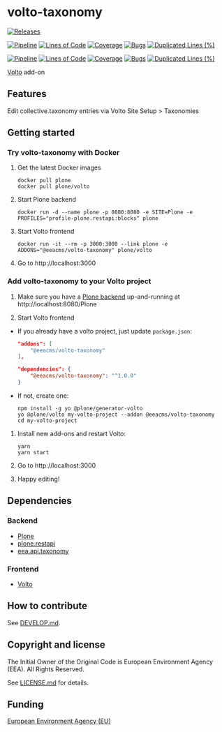 # volto-taxonomy
[![Releases](https://img.shields.io/github/v/release/eea/volto-taxonomy)](https://github.com/eea/volto-taxonomy/releases)

[![Pipeline](https://ci.eionet.europa.eu/buildStatus/icon?job=volto-addons%2Fvolto-taxonomy%2Fmaster&subject=master)](https://ci.eionet.europa.eu/view/Github/job/volto-addons/job/volto-taxonomy/job/master/display/redirect)
[![Lines of Code](https://sonarqube.eea.europa.eu/api/project_badges/measure?project=volto-taxonomy-master&metric=ncloc)](https://sonarqube.eea.europa.eu/dashboard?id=volto-taxonomy-master)
[![Coverage](https://sonarqube.eea.europa.eu/api/project_badges/measure?project=volto-taxonomy-master&metric=coverage)](https://sonarqube.eea.europa.eu/dashboard?id=volto-taxonomy-master)
[![Bugs](https://sonarqube.eea.europa.eu/api/project_badges/measure?project=volto-taxonomy-master&metric=bugs)](https://sonarqube.eea.europa.eu/dashboard?id=volto-taxonomy-master)
[![Duplicated Lines (%)](https://sonarqube.eea.europa.eu/api/project_badges/measure?project=volto-taxonomy-master&metric=duplicated_lines_density)](https://sonarqube.eea.europa.eu/dashboard?id=volto-taxonomy-master)

[![Pipeline](https://ci.eionet.europa.eu/buildStatus/icon?job=volto-addons%2Fvolto-taxonomy%2Fdevelop&subject=develop)](https://ci.eionet.europa.eu/view/Github/job/volto-addons/job/volto-taxonomy/job/develop/display/redirect)
[![Lines of Code](https://sonarqube.eea.europa.eu/api/project_badges/measure?project=volto-taxonomy-develop&metric=ncloc)](https://sonarqube.eea.europa.eu/dashboard?id=volto-taxonomy-develop)
[![Coverage](https://sonarqube.eea.europa.eu/api/project_badges/measure?project=volto-taxonomy-develop&metric=coverage)](https://sonarqube.eea.europa.eu/dashboard?id=volto-taxonomy-develop)
[![Bugs](https://sonarqube.eea.europa.eu/api/project_badges/measure?project=volto-taxonomy-develop&metric=bugs)](https://sonarqube.eea.europa.eu/dashboard?id=volto-taxonomy-develop)
[![Duplicated Lines (%)](https://sonarqube.eea.europa.eu/api/project_badges/measure?project=volto-taxonomy-develop&metric=duplicated_lines_density)](https://sonarqube.eea.europa.eu/dashboard?id=volto-taxonomy-develop)


[Volto](https://github.com/plone/volto) add-on

## Features

Edit collective.taxonomy entries via Volto Site Setup > Taxonomies

## Getting started

### Try volto-taxonomy with Docker

1. Get the latest Docker images

   ```
   docker pull plone
   docker pull plone/volto
   ```

1. Start Plone backend
   ```
   docker run -d --name plone -p 8080:8080 -e SITE=Plone -e PROFILES="profile-plone.restapi:blocks" plone
   ```

1. Start Volto frontend

   ```
   docker run -it --rm -p 3000:3000 --link plone -e ADDONS="@eeacms/volto-taxonomy" plone/volto
   ```

1. Go to http://localhost:3000

### Add volto-taxonomy to your Volto project

1. Make sure you have a [Plone backend](https://plone.org/download) up-and-running at http://localhost:8080/Plone

1. Start Volto frontend

* If you already have a volto project, just update `package.json`:

   ```JSON
   "addons": [
       "@eeacms/volto-taxonomy"
   ],

   "dependencies": {
       "@eeacms/volto-taxonomy": "^1.0.0"
   }
   ```

* If not, create one:

   ```
   npm install -g yo @plone/generator-volto
   yo @plone/volto my-volto-project --addon @eeacms/volto-taxonomy
   cd my-volto-project
   ```

1. Install new add-ons and restart Volto:

   ```
   yarn
   yarn start
   ```

1. Go to http://localhost:3000

1. Happy editing!


## Dependencies

### Backend

- [Plone](https://plone.org/download)
- [plone.restapi](https://pypi.org/project/plone.restapi/)
- [eea.api.taxonomy](https://pypi.org/project/eea.api.taxonomy)

### Frontend

- [Volto](https://github.com/plone/volto)


## How to contribute

See [DEVELOP.md](https://github.com/eea/volto-taxonomy/blob/master/DEVELOP.md).

## Copyright and license

The Initial Owner of the Original Code is European Environment Agency (EEA).
All Rights Reserved.

See [LICENSE.md](https://github.com/eea/volto-taxonomy/blob/master/LICENSE.md) for details.

## Funding

[European Environment Agency (EU)](http://eea.europa.eu)
